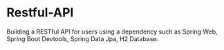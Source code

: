 # Restful-API
Building a RESTful API for users using a dependency such as Spring Web, Spring Boot Devtools, Spring Data Jpa, H2 Database.
